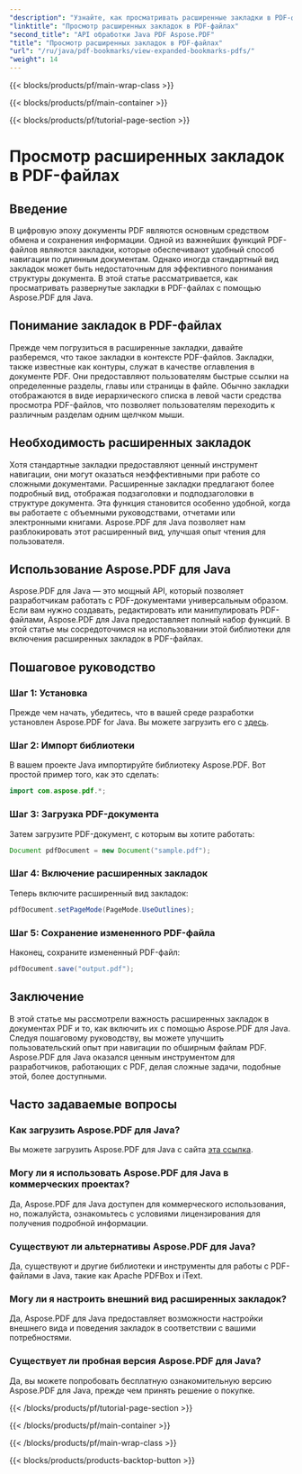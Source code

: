 ```yaml
---
"description": "Узнайте, как просматривать расширенные закладки в PDF-файлах с помощью Aspose.PDF для Java. Улучшите навигацию по документу с помощью пошагового руководства."
"linktitle": "Просмотр расширенных закладок в PDF-файлах"
"second_title": "API обработки Java PDF Aspose.PDF"
"title": "Просмотр расширенных закладок в PDF-файлах"
"url": "/ru/java/pdf-bookmarks/view-expanded-bookmarks-pdfs/"
"weight": 14
---
```


{{< blocks/products/pf/main-wrap-class >}}

{{< blocks/products/pf/main-container >}}

{{< blocks/products/pf/tutorial-page-section >}}

# Просмотр расширенных закладок в PDF-файлах


## Введение

В цифровую эпоху документы PDF являются основным средством обмена и сохранения информации. Одной из важнейших функций PDF-файлов являются закладки, которые обеспечивают удобный способ навигации по длинным документам. Однако иногда стандартный вид закладок может быть недостаточным для эффективного понимания структуры документа. В этой статье рассматривается, как просматривать развернутые закладки в PDF-файлах с помощью Aspose.PDF для Java.

## Понимание закладок в PDF-файлах

Прежде чем погрузиться в расширенные закладки, давайте разберемся, что такое закладки в контексте PDF-файлов. Закладки, также известные как контуры, служат в качестве оглавления в документе PDF. Они предоставляют пользователям быстрые ссылки на определенные разделы, главы или страницы в файле. Обычно закладки отображаются в виде иерархического списка в левой части средства просмотра PDF-файлов, что позволяет пользователям переходить к различным разделам одним щелчком мыши.

## Необходимость расширенных закладок

Хотя стандартные закладки предоставляют ценный инструмент навигации, они могут оказаться неэффективными при работе со сложными документами. Расширенные закладки предлагают более подробный вид, отображая подзаголовки и подподзаголовки в структуре документа. Эта функция становится особенно удобной, когда вы работаете с объемными руководствами, отчетами или электронными книгами. Aspose.PDF для Java позволяет нам разблокировать этот расширенный вид, улучшая опыт чтения для пользователя.

## Использование Aspose.PDF для Java

Aspose.PDF для Java — это мощный API, который позволяет разработчикам работать с PDF-документами универсальным образом. Если вам нужно создавать, редактировать или манипулировать PDF-файлами, Aspose.PDF для Java предоставляет полный набор функций. В этой статье мы сосредоточимся на использовании этой библиотеки для включения расширенных закладок в PDF-файлах.

## Пошаговое руководство

### Шаг 1: Установка
Прежде чем начать, убедитесь, что в вашей среде разработки установлен Aspose.PDF for Java. Вы можете загрузить его с [здесь](https://releases.aspose.com/pdf/java/).

### Шаг 2: Импорт библиотеки
В вашем проекте Java импортируйте библиотеку Aspose.PDF. Вот простой пример того, как это сделать:

```java
import com.aspose.pdf.*;
```

### Шаг 3: Загрузка PDF-документа
Затем загрузите PDF-документ, с которым вы хотите работать:

```java
Document pdfDocument = new Document("sample.pdf");
```

### Шаг 4: Включение расширенных закладок
Теперь включите расширенный вид закладок:

```java
pdfDocument.setPageMode(PageMode.UseOutlines);
```

### Шаг 5: Сохранение измененного PDF-файла
Наконец, сохраните измененный PDF-файл:

```java
pdfDocument.save("output.pdf");
```

## Заключение

В этой статье мы рассмотрели важность расширенных закладок в документах PDF и то, как включить их с помощью Aspose.PDF для Java. Следуя пошаговому руководству, вы можете улучшить пользовательский опыт при навигации по обширным файлам PDF. Aspose.PDF для Java оказался ценным инструментом для разработчиков, работающих с PDF, делая сложные задачи, подобные этой, более доступными.

## Часто задаваемые вопросы

### Как загрузить Aspose.PDF для Java?

Вы можете загрузить Aspose.PDF для Java с сайта [эта ссылка](https://releases.aspose.com/pdf/java/).

### Могу ли я использовать Aspose.PDF для Java в коммерческих проектах?

Да, Aspose.PDF для Java доступен для коммерческого использования, но, пожалуйста, ознакомьтесь с условиями лицензирования для получения подробной информации.

### Существуют ли альтернативы Aspose.PDF для Java?

Да, существуют и другие библиотеки и инструменты для работы с PDF-файлами в Java, такие как Apache PDFBox и iText.

### Могу ли я настроить внешний вид расширенных закладок?

Да, Aspose.PDF для Java предоставляет возможности настройки внешнего вида и поведения закладок в соответствии с вашими потребностями.

### Существует ли пробная версия Aspose.PDF для Java?

Да, вы можете попробовать бесплатную ознакомительную версию Aspose.PDF для Java, прежде чем принять решение о покупке.

{{< /blocks/products/pf/tutorial-page-section >}}

{{< /blocks/products/pf/main-container >}}

{{< /blocks/products/pf/main-wrap-class >}}

{{< blocks/products/products-backtop-button >}}